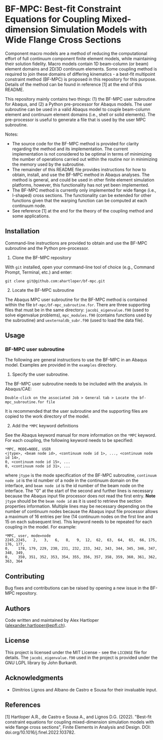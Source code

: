 # BF-MPC: Best-fit Constraint Equations for Coupling Mixed-dimension Simulation Models with Wide Flange Cross Sections

Component macro models are a method of reducing the computational effort of full continuum component finite element models, while maintaining their solution fidelity.
Macro models contain 1D beam-column (or beam) element domains and 2D/3D continuum elements.
Some coupling method is required to join these domains of differing kinematics - a best-fit multipoint constraint method (BF-MPC) is proposed in this repository for this purpose.
Details of the method can be found in reference [1] at the end of this README.

This repository mainly contains two things: (1) the BF-MPC user subroutine for Abaqus, and (2) a Python pre-processor for Abaqus models.
The user subroutine can be used in a valid Abaqus model to couple beam-column element and continuum element domains (i.e., shell or solid elements).
The pre-processor is useful to generate a file that is used by the user MPC subroutine.

Notes:
- The source code for the BF-MPC method is provided for clarity regarding the method and its implementation.
The current implementation is not considered to be optimal in terms of minimizing the number of operations carried out within the routine nor in minimizing the memory used by the subroutine.
- The remainder of this README file provides instructions for how to obtain, install, and use the BF-MPC method in Abaqus analyses.
The method is general, and could be used in other finite element simulation platforms, however, this functionality has not yet been implemented.
- The BF-MPC method is currently only implemented for wide flange (i.e., I-shaped) cross sections.
The functionality can be extended for other functions given that the warping function can be computed at each continuum node.
- See reference [1] at the end for the theory of the coupling method and some applications.

## Installation

Command-line instructions are provided to obtain and use the BF-MPC subroutine and the Python pre-processor.

1. Clone the BF-MPC repository

With `git` installed, open your command-line tool of choice (e.g., Command Prompt, Terminal, etc.) and enter:
```
git clone git@github.com:ahartloper/bf-mpc.git
```

2. Locate the BF-MPC subroutine

The Abaqus MPC user subroutine for the BF-MPC method is contained within the file `bf-mpc/bf-mpc_subroutine.for`.
There are three supporting files that must be in the same directory: `jacobi_eigenvalue.f90` (used to solve eigenvalue problems), `mpc_modules.f90` (contains functions used by the subroutine) and `uexternaldb_subr.f90` (used to load the data file).

## Usage

### BF-MPC user subroutine

The following are general instructions to use the BF-MPC in an Abaqus model.
Examples are provided in the `examples` directory.

1. Specify the user subroutine.

The BF-MPC user subroutine needs to be included with the analysis.
In Abaqus/CAE:
```
Double-click on the associated Job > General tab > Locate the bf-mpc_subroutine.for file
```
It is recommended that the user subroutine and the supporting files are copied to the work directory of the model.

2. Add the `*MPC` keyword definitions

See the Abaqus keyword manual for more information on the `*MPC` keyword.
For each coupling, the following keyword needs to be specified:
```
*MPC, MODE=NODE, USER
<jtype>, <beam node id>, <continuum node id 1>, ..., <continuum node id 14>,
0, <continuum node id 15>, ...
0, <continuum node id 31>, ...
```
where `jtype` is the mode specification of the BF-MPC subroutine, `continuum node id` is the id number of a node in the continuum domain on the interface, and `beam node id` is the id number of the beam node on the interface.
The "0" at the start of the second and further lines is necessary because the Abaqus input file processor does not read the first entry.
**Note** `jtype` should be the `beam node id` as it is used to retrieve the section properties information.
Multiple lines may be necessary depending on the number of continuum nodes because the Abaqus input file processor allows a maximum of 16 entries per line (14 continuum nodes on the first line and 15 on each subsequent line).
This keyword needs to be repeated for each coupling in the model.
For example:
```
*MPC, user, mode=node
2245,2245,   2,   3,   6,   8,   9,  12,  62,  63,  64,  65,  66, 175, 176, 177,
0,    178, 179, 229, 230, 231, 232, 233, 342, 343, 344, 345, 346, 347, 348, 349,
0,    350, 351, 352, 353, 354, 355, 356, 357, 358, 359, 360, 361, 362, 363, 364
```

## Contributing

Bug fixes and contributions can be raised by opening a new issue in the BF-MPC repository.

## Authors

Code written and maintained by Alex Hartloper (alexander.hartloper@epfl.ch).

## License

This project is licensed under the MIT License - see the `LICENSE` file for details.
The `jacobi_eigenvalue.f90` used in the project is provided under the GNU LGPL library by John Burkardt.

## Acknowledgments

- Dimitrios Lignos and Albano de Castro e Sousa for their invaluable input.

## References
[1] Hartloper A.R., de Castro e Sousa A., and Lignos D.G. (2022). "Best-fit constraint equations for coupling mixed-dimension simulation models with wide flange cross sections", Finite Elements in Analysis and Design. DOI: doi.org/10.1016/j.finel.2022.103782.
